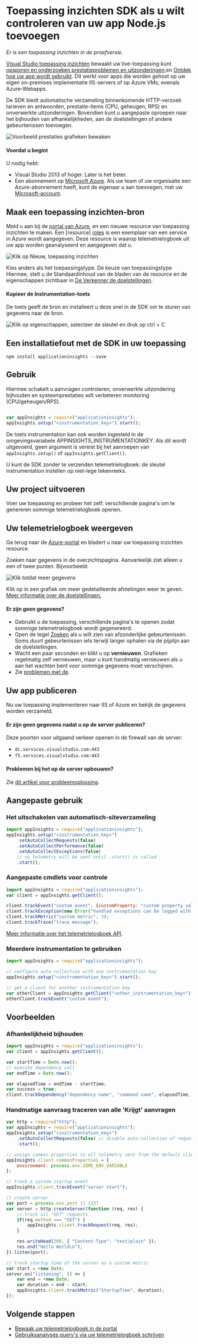 <properties
    pageTitle="Toepassing inzichten SDK als u wilt controleren van uw app Node.js toevoegen | Microsoft Azure"
    description="Gebruik, beschikbaarheid en prestaties van uw on-premises implementatie of Microsoft Azure-webtoepassing met toepassing inzichten analyseren."
    services="application-insights"
    documentationCenter=""
    authors="alancameronwills"
    manager="douge"/>

<tags
    ms.service="application-insights"
    ms.workload="tbd"
    ms.tgt_pltfrm="ibiza"
    ms.devlang="na"
    ms.topic="get-started-article"
    ms.date="08/30/2016"
    ms.author="awills"/>


# <a name="add-application-insights-sdk-to-monitor-your-nodejs-app"></a>Toepassing inzichten SDK als u wilt controleren van uw app Node.js toevoegen

*Er is een toepassing inzichten in de proefversie.*

[Visual Studio toepassing inzichten](app-insights-overview.md) bewaakt uw live-toepassing kunt [opsporen en onderzoeken prestatieproblemen en uitzonderingen,](app-insights-detect-triage-diagnose.md)en [Ontdek hoe uw app wordt gebruikt](app-insights-overview-usage.md). Dit werkt voor apps die worden gehost op uw eigen on-premises implementatie IIS-servers of op Azure VMs, evenals Azure-Webapps.



De SDK biedt automatische verzameling binnenkomende HTTP-verzoek tarieven en antwoorden, prestatie-items (CPU, geheugen, RPS) en onverwerkte uitzonderingen. Bovendien kunt u aangepaste oproepen naar het bijhouden van afhankelijkheden, aan de doelstellingen of andere gebeurtenissen toevoegen.

![Voorbeeld prestaties grafieken bewaken](./media/app-insights-nodejs/10-perf.png)


#### <a name="before-you-start"></a>Voordat u begint

U nodig hebt:

* Visual Studio 2013 of hoger. Later is het beter.
* Een abonnement op [Microsoft Azure](http://azure.com). Als uw team of uw organisatie een Azure-abonnement heeft, kunt de eigenaar u aan toevoegen, met uw [Microsoft-account](http://live.com).

## <a name="add"></a>Maak een toepassing inzichten-bron

Meld u aan bij de [portal van Azure][portal], en een nieuwe resource van toepassing inzichten te maken. Een [resource] [ roles] is een exemplaar van een service in Azure wordt aangegeven. Deze resource is waarop telemetrielogboek uit uw app worden geanalyseerd en aangegeven dat u.

![Klik op Nieuw, toepassing inzichten](./media/app-insights-nodejs/01-new-asp.png)

Kies anders als het toepassingstype. De keuze van toepassingstype Hiermee, stelt u de Standaardinhoud van de bladen van de resource en de eigenschappen zichtbaar in [De Verkenner de doelstellingen][metrics].

#### <a name="copy-the-instrumentation-key"></a>Kopieer de Instrumentation-toets

De toets geeft de bron en installeert u deze snel in de SDK om te sturen van gegevens naar de bron.

![Klik op eigenschappen, selecteer de sleutel en druk op ctrl + C](./media/app-insights-nodejs/02-props-asp.png)


## <a name="sdk"></a>Een installatiefout met de SDK in uw toepassing

```
npm install applicationinsights --save
```

## <a name="usage"></a>Gebruik

Hiermee schakelt u aanvragen controleren, onverwerkte uitzondering bijhouden en systeemprestaties wilt verbeteren monitoring (CPU/geheugen/RPS).

```javascript

var appInsights = require("applicationinsights");
appInsights.setup("<instrumentation_key>").start();
```

De toets instrumentation kan ook worden ingesteld in de omgevingsvariabele APPINSIGHTS_INSTRUMENTATIONKEY. Als dit wordt uitgevoerd, geen argument is vereist bij het aanroepen van `appInsights.setup()` of `appInsights.getClient()`.

U kunt de SDK zonder te verzenden telemetrielogboek: de sleutel instrumentation instellen op niet-lege tekenreeks.


## <a name="run"></a>Uw project uitvoeren

Voer uw toepassing en probeer het zelf: verschillende pagina's om te genereren sommige telemetrielogboek openen.


## <a name="monitor"></a>Uw telemetrielogboek weergeven

Ga terug naar de [Azure-portal](https://portal.azure.com) en bladert u naar uw toepassing inzichten resource.


Zoeken naar gegevens in de overzichtspagina. Aanvankelijk ziet alleen u een of twee punten. Bijvoorbeeld:

![Klik totdat meer gegevens](./media/app-insights-nodejs/12-first-perf.png)

Klik op in een grafiek om meer gedetailleerde afmetingen weer te geven. [Meer informatie over de doelstellingen.][perf]

#### <a name="no-data"></a>Er zijn geen gegevens?

* Gebruikt u de toepassing, verschillende pagina's te openen zodat sommige telemetrielogboek wordt gegenereerd.
* Open de tegel [Zoeken](app-insights-diagnostic-search.md) als u wilt zien van afzonderlijke gebeurtenissen. Soms duurt gebeurtenissen iets terwijl langer ophalen via de pijplijn aan de doelstellingen.
* Wacht een paar seconden en klikt u op **vernieuwen**. Grafieken regelmatig zelf vernieuwen, maar u kunt handmatig vernieuwen als u aan het wachten bent voor sommige gegevens moet verschijnen.
* Zie [problemen met de][qna].

## <a name="publish-your-app"></a>Uw app publiceren

Nu uw toepassing implementeren naar IIS of Azure en bekijk de gegevens worden verzameld.


#### <a name="no-data-after-you-publish-to-your-server"></a>Er zijn geen gegevens nadat u op de server publiceren?

Deze poorten voor uitgaand verkeer openen in de firewall van de server:

+ `dc.services.visualstudio.com:443`
+ `f5.services.visualstudio.com:443`


#### <a name="trouble-on-your-build-server"></a>Problemen bij het op de server opbouwen?

Zie [dit artikel voor probleemoplossing](app-insights-asp-net-troubleshoot-no-data.md#NuGetBuild).



## <a name="customized-usage"></a>Aangepaste gebruik 

### <a name="disabling-auto-collection"></a>Het uitschakelen van automatisch-siteverzameling

```javascript
import appInsights = require("applicationinsights");
appInsights.setup("<instrumentation_key>")
    .setAutoCollectRequests(false)
    .setAutoCollectPerformance(false)
    .setAutoCollectExceptions(false)
    // no telemetry will be sent until .start() is called
    .start();
```

### <a name="custom-monitoring"></a>Aangepaste cmdlets voor controle

```javascript
import appInsights = require("applicationinsights");
var client = appInsights.getClient();

client.trackEvent("custom event", {customProperty: "custom property value"});
client.trackException(new Error("handled exceptions can be logged with this method"));
client.trackMetric("custom metric", 3);
client.trackTrace("trace message");
```

[Meer informatie over het telemetrielogboek API](app-insights-api-custom-events-metrics.md).

### <a name="using-multiple-instrumentation-keys"></a>Meerdere instrumentation te gebruiken

```javascript
import appInsights = require("applicationinsights");

// configure auto-collection with one instrumentation key
appInsights.setup("<instrumentation_key>").start();

// get a client for another instrumentation key
var otherClient = appInsights.getClient("<other_instrumentation_key>");
otherClient.trackEvent("custom event");
```

## <a name="examples"></a>Voorbeelden

### <a name="tracking-dependency"></a>Afhankelijkheid bijhouden

```javascript
import appInsights = require("applicationinsights");
var client = appInsights.getClient();

var startTime = Date.now();
// execute dependency call
var endTime = Date.now();

var elapsedTime = endTime - startTime;
var success = true;
client.trackDependency("dependency name", "command name", elapsedTime, success);
```



### <a name="manual-request-tracking-of-all-get-requests"></a>Handmatige aanvraag traceren van alle 'Krijgt' aanvragen

```javascript
var http = require("http");
var appInsights = require("applicationinsights");
appInsights.setup("<instrumentation_key>")
    .setAutoCollectRequests(false) // disable auto-collection of requests for this example
    .start();

// assign common properties to all telemetry sent from the default client
appInsights.client.commonProperties = {
    environment: process.env.SOME_ENV_VARIABLE
};

// track a system startup event
appInsights.client.trackEvent("server start");

// create server
var port = process.env.port || 1337
var server = http.createServer(function (req, res) {
    // track all "GET" requests
    if(req.method === "GET") {
        appInsights.client.trackRequest(req, res);
    }

    res.writeHead(200, { "Content-Type": "text/plain" });
    res.end("Hello World\n");
}).listen(port);

// track startup time of the server as a custom metric
var start = +new Date;
server.on("listening", () => {
    var end = +new Date;
    var duration = end - start;
    appInsights.client.trackMetric("StartupTime", duration);
});
```

## <a name="next-steps"></a>Volgende stappen

* [Bewaak uw telemetrielogboek in de portal](app-insights-dashboards.md)
* [Gebruiksanalyses query's via uw telemetrielogboek schrijven](app-insights-analytics-tour.md)



<!--Link references-->

[knowUsers]: app-insights-overview-usage.md
[metrics]: app-insights-metrics-explorer.md
[perf]: app-insights-web-monitor-performance.md
[portal]: http://portal.azure.com/
[qna]: app-insights-troubleshoot-faq.md
[roles]: app-insights-resources-roles-access-control.md
